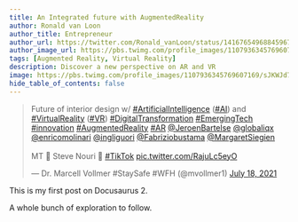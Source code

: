 ```yaml
---
title: An Integrated future with AugmentedReality
author: Ronald van Loon
author_title: Entrepreneur
author_url: https://twitter.com/Ronald_vanLoon/status/1416765496884596737
author_image_url: https://pbs.twimg.com/profile_images/1107936345769607169/sJKWJd7g_400x400.png
tags: [Augmented Reality, Virtual Reality]
description: Discover a new perspective on AR and VR
image: https://pbs.twimg.com/profile_images/1107936345769607169/sJKWJd7g_400x400.png
hide_table_of_contents: false
---
```

<blockquote class="twitter-tweet"><p lang="en" dir="ltr">Future of interior design w/ <a href="https://twitter.com/hashtag/ArtificialIntelligence?src=hash&amp;ref_src=twsrc%5Etfw">#ArtificialIntelligence</a> (<a href="https://twitter.com/hashtag/AI?src=hash&amp;ref_src=twsrc%5Etfw">#AI</a>) and <a href="https://twitter.com/hashtag/VirtualReality?src=hash&amp;ref_src=twsrc%5Etfw">#VirtualReality</a> (<a href="https://twitter.com/hashtag/VR?src=hash&amp;ref_src=twsrc%5Etfw">#VR</a>) <a href="https://twitter.com/hashtag/DigitalTransformation?src=hash&amp;ref_src=twsrc%5Etfw">#DigitalTransformation</a> <a href="https://twitter.com/hashtag/EmergingTech?src=hash&amp;ref_src=twsrc%5Etfw">#EmergingTech</a> <a href="https://twitter.com/hashtag/innovation?src=hash&amp;ref_src=twsrc%5Etfw">#innovation</a> <a href="https://twitter.com/hashtag/AugmentedReality?src=hash&amp;ref_src=twsrc%5Etfw">#AugmentedReality</a> <a href="https://twitter.com/hashtag/AR?src=hash&amp;ref_src=twsrc%5Etfw">#AR</a> <a href="https://twitter.com/JeroenBartelse?ref_src=twsrc%5Etfw">@JeroenBartelse</a> <a href="https://twitter.com/globaliqx?ref_src=twsrc%5Etfw">@globaliqx</a> <a href="https://twitter.com/enricomolinari?ref_src=twsrc%5Etfw">@enricomolinari</a> <a href="https://twitter.com/ingliguori?ref_src=twsrc%5Etfw">@ingliguori</a> <a href="https://twitter.com/Fabriziobustama?ref_src=twsrc%5Etfw">@Fabriziobustama</a> <a href="https://twitter.com/MargaretSiegien?ref_src=twsrc%5Etfw">@MargaretSiegien</a> <br><br>MT 🙏 Steve Nouri 🎥 <a href="https://twitter.com/hashtag/TikTok?src=hash&amp;ref_src=twsrc%5Etfw">#TikTok</a> <a href="https://t.co/RajuLc5eyO">pic.twitter.com/RajuLc5eyO</a></p>&mdash; Dr. Marcell Vollmer #StaySafe #WFH (@mvollmer1) <a href="https://twitter.com/mvollmer1/status/1416791403573694467?ref_src=twsrc%5Etfw">July 18, 2021</a></blockquote> <script async src="https://platform.twitter.com/widgets.js" charset="utf-8"></script>
<!--truncate-->

This is my first post on Docusaurus 2.

A whole bunch of exploration to follow.
